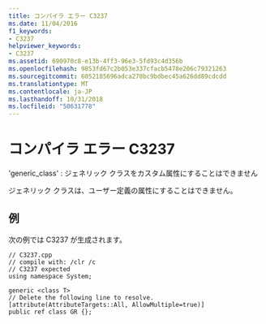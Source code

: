 ```yaml
---
title: コンパイラ エラー C3237
ms.date: 11/04/2016
f1_keywords:
- C3237
helpviewer_keywords:
- C3237
ms.assetid: 690970c8-e13b-4ff3-96e3-5fd93c4d356b
ms.openlocfilehash: 9853fd67c2b053e337cfacb5478e206c79321263
ms.sourcegitcommit: 6052185696adca270bc9bdbec45a626dd89cdcdd
ms.translationtype: MT
ms.contentlocale: ja-JP
ms.lasthandoff: 10/31/2018
ms.locfileid: "50631778"
---
```

# <a name="compiler-error-c3237"></a>コンパイラ エラー C3237

'generic_class' : ジェネリック クラスをカスタム属性にすることはできません

ジェネリック クラスは、ユーザー定義の属性にすることはできません。

## <a name="example"></a>例

次の例では C3237 が生成されます。

```
// C3237.cpp
// compile with: /clr /c
// C3237 expected
using namespace System;

generic <class T>
// Delete the following line to resolve.
[attribute(AttributeTargets::All, AllowMultiple=true)]
public ref class GR {};
```
